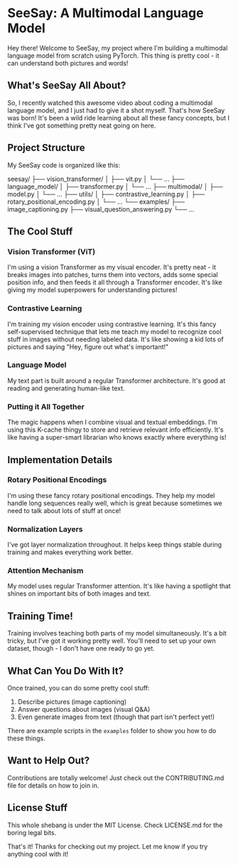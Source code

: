 # SeeSay: A Multimodal Language Model

Hey there! Welcome to SeeSay, my project where I'm building a multimodal language model from scratch using PyTorch. This thing is pretty cool - it can understand both pictures and words!

## What's SeeSay All About?

So, I recently watched this awesome video about coding a multimodal language model, and I just had to give it a shot myself. That's how SeeSay was born! It's been a wild ride learning about all these fancy concepts, but I think I've got something pretty neat going on here.

## Project Structure

My SeeSay code is organized like this:

seesay/ ├── vision_transformer/ │ ├── vit.py │ └── ... ├── language_model/ │ ├── transformer.py │ └── ... ├── multimodal/ │ ├── model.py │ └── ... ├── utils/ │ ├── contrastive_learning.py │ ├── rotary_positional_encoding.py │ └── ... └── examples/ ├── image_captioning.py ├── visual_question_answering.py └── ...

## The Cool Stuff

### Vision Transformer (ViT)

I'm using a vision Transformer as my visual encoder. It's pretty neat - it breaks images into patches, turns them into vectors, adds some special position info, and then feeds it all through a Transformer encoder. It's like giving my model superpowers for understanding pictures!

### Contrastive Learning

I'm training my vision encoder using contrastive learning. It's this fancy self-supervised technique that lets me teach my model to recognize cool stuff in images without needing labeled data. It's like showing a kid lots of pictures and saying "Hey, figure out what's important!"

### Language Model

My text part is built around a regular Transformer architecture. It's good at reading and generating human-like text.

### Putting it All Together

The magic happens when I combine visual and textual embeddings. I'm using this K-cache thingy to store and retrieve relevant info efficiently. It's like having a super-smart librarian who knows exactly where everything is!

## Implementation Details

### Rotary Positional Encodings

I'm using these fancy rotary positional encodings. They help my model handle long sequences really well, which is great because sometimes we need to talk about lots of stuff at once!

### Normalization Layers

I've got layer normalization throughout. It helps keep things stable during training and makes everything work better.

### Attention Mechanism

My model uses regular Transformer attention. It's like having a spotlight that shines on important bits of both images and text.


## Training Time!

Training involves teaching both parts of my model simultaneously. It's a bit tricky, but I've got it working pretty well. You'll need to set up your own dataset, though - I don't have one ready to go yet.

## What Can You Do With It?

Once trained, you can do some pretty cool stuff:

1. Describe pictures (image captioning)
2. Answer questions about images (visual Q&A)
3. Even generate images from text (though that part isn't perfect yet!)

There are example scripts in the `examples` folder to show you how to do these things.

## Want to Help Out?

Contributions are totally welcome! Just check out the CONTRIBUTING.md file for details on how to join in.

## License Stuff

This whole shebang is under the MIT License. Check LICENSE.md for the boring legal bits.

That's it! Thanks for checking out my project. Let me know if you try anything cool with it!



